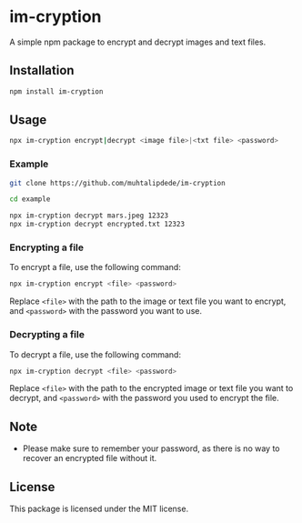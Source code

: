 # im-cryption

A simple npm package to encrypt and decrypt images and text files.

## Installation

```bash
npm install im-cryption
```

## Usage

```bash
npx im-cryption encrypt|decrypt <image file>|<txt file> <password>
```

### Example

```bash
git clone https://github.com/muhtalipdede/im-cryption

cd example

npx im-cryption decrypt mars.jpeg 12323
npx im-cryption decrypt encrypted.txt 12323
```

### Encrypting a file

To encrypt a file, use the following command:

```bash
npx im-cryption encrypt <file> <password>
```

Replace `<file>` with the path to the image or text file you want to encrypt, and `<password>` with the password you want to use.

### Decrypting a file

To decrypt a file, use the following command:

```bash
npx im-cryption decrypt <file> <password>
```

Replace `<file>` with the path to the encrypted image or text file you want to decrypt, and `<password>` with the password you used to encrypt the file.

## Note

- Please make sure to remember your password, as there is no way to recover an encrypted file without it.

## License

This package is licensed under the MIT license.
